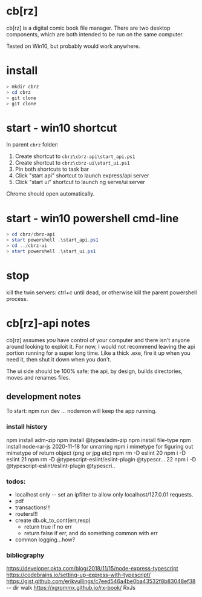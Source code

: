 # cb[rz]
cb[rz] is a digital comic book file manager.  There are two desktop components, which are both intended to be run on the same computer. 

Tested on Win10, but probably would work anywhere.
  
# install
```powershell
> mkdir cbrz
> cd cbrz
> git clone 
> git clone
```

# start - win10 shortcut
In  parent `cbrz` folder:
1. Create shortcut to `cbrz\cbrz-api\start_api.ps1`
2. Create shortcut to `cbrz\cbrz-ui\start_ui.ps1`
3. Pin both shortcuts to task bar
4. Click "start api" shortcut to launch express/api server 
5. Click "start ui" shortcut to launch ng serve/ui server

Chrome should open automatically.

# start - win10 powershell cmd-line
```powershell
> cd cbrz/cbrz-api
> start powershell .\start_api.ps1
> cd ../cbrz-ui
> start powershell .\start_ui.ps1
```

# stop
kill the twin servers: ctrl+c until dead, or otherwise kill the parent powershell process.

# cb[rz]-api notes
cb[rz] assumes *you* have control of your computer and there isn't anyone around looking to exploit it.  For now, I would not recommend leaving the api portion running for a super long time.  Like a thick .exe, fire it up when you need it, then shut it down when you don't. 

The ui side should be 100% safe; the api, by design, builds directories, moves and renames files. 

## development notes
To start:
npm run dev ... nodemon will keep the app running.

### install history 
npm install adm-zip
npm install @types/adm-zip
npm install file-type
npm install node-rar-js  2020-11-18 for unrarring
npm i mimetype   for figuring out mimetype of return object (png or  jpg etc)
 npm rm -D eslint
  20 npm i -D eslint
  21 npm rm -D @typescript-eslint/eslint-plugin @typescr... 
  22 npm i -D @typescript-eslint/eslint-plugin @typescri..

### todos:
* localhost only -- set an ipfilter to allow only localhost/127.0.01 requests.
* pdf 
* transactions!!!
* routers!!!
* create db.ok_to_cont(err,resp)
    - return true if no err
    - return false if err, and do something common with err
* common logging...how?


### bibliography
https://developer.okta.com/blog/2018/11/15/node-express-typescript
https://codebrains.io/setting-up-express-with-typescript/
https://gist.github.com/erikvullings/c7eed546a4be0ba43532f8b83048ef38 -- dir walk
https://xgrommx.github.io/rx-book/ RxJs
